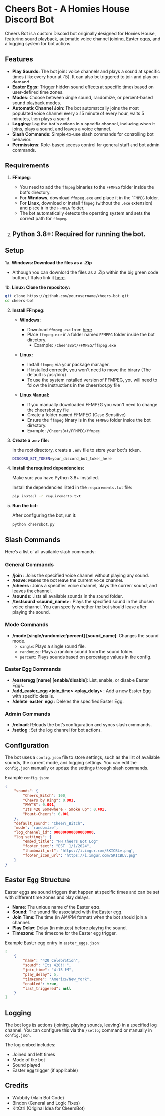 # Cheers Bot - A Homies House Discord Bot

Cheers Bot is a custom Discord bot originally designed for Homies House, featuring sound playback, automatic voice channel joining, Easter eggs, and a logging system for bot actions.

## Features

- **Play Sounds:** The bot joins voice channels and plays a sound at specific times (like every hour at :15). It can also be triggered to join and play on demand.
- **Easter Eggs:** Trigger hidden sound effects at specific times based on user-defined time zones.
- **Modes**: Choose between single sound, randomize, or percent-based sound playback modes.
- **Automatic Channel Join**: The bot automatically joins the most populated voice channel every x:15 minute of every hour, waits 5 minutes, then plays a sound.
- **Logging**: Log the bot's actions in a specific channel, including when it joins, plays a sound, and leaves a voice channel.
- **Slash Commands**: Simple-to-use slash commands for controlling bot behavior.
- **Permissions**: Role-based access control for general staff and bot admin commands.

## Requirements

1. **FFmpeg**: 
   - You need to add the `ffmpeg` binaries to the `FFMPEG` folder inside the bot's directory.
   - For **Windows**, download `ffmpeg.exe` and place it in the `FFMPEG` folder.
   - For **Linux**, download or install `ffmpeg` (without the `.exe` extension) and place it in the `FFMPEG` folder.
   - The bot automatically detects the operating system and sets the correct path for `ffmpeg`.

2. **Python 3.8+**: Required for running the bot.
   - 

## Setup
1a. **Windows: Download the files as a .Zip**
   - Although you can download the files as a .Zip within the big green code button, I'll also link it [here](https://github.com/Wubbity/CheersBot/archive/refs/heads/main.zip).

1b. **Linux: Clone the repository:**

   ```bash
   git clone https://github.com/yourusername/cheers-bot.git
   cd cheers-bot
   ```

2. **Install FFmpeg:**

   - **Windows:**
     - Download `ffmpeg.exe` from [here](https://ffmpeg.org/download.html).
     - Place `ffmpeg.exe` in a folder named `FFMPEG` folder inside the bot directory.
       - Example: `/CheersBot/FFMPEG/ffmpeg.exe`

   - **Linux:**
     - Install `ffmpeg` via your package manager.
     - if installed correctly, you won't need to move the binary (The default is /usr/bin/)
     - To use the system installed version of FFMPEG, you will need to follow the instructions in the cheersbot.py file

   - **Linux Manual:**
     - If you manually downloaded FFMPEG you won't need to change the cheersbot.py file
      - Create a folder named FFMPEG (Case Sensitive)
      - Ensure the `ffmpeg` binary is in the `FFMPEG` folder inside the bot directory.
      - Example: `/CheersBot/FFMPEG/ffmpeg`


4. **Create a `.env` file:**

   In the root directory, create a `.env` file to store your bot's token.

   ```bash
   DISCORD_BOT_TOKEN=your_discord_bot_token_here
   ```

5. **Install the required dependencies:**

   Make sure you have Python 3.8+ installed.

   Install the dependencies listed in the `requirements.txt` file:

   ```bash
   pip install -r requirements.txt
   ```

7. **Run the bot:**

   After configuring the bot, run it:

   ```bash
   python cheersbot.py
   ```

## Slash Commands

Here’s a list of all available slash commands:

### General Commands

- **/join <channel>**: Joins the specified voice channel without playing any sound.
- **/leave**: Makes the bot leave the current voice channel.
- **/cheers <channel>**: Joins a specified voice channel, plays the current sound, and leaves the channel.
- **/sounds**: Lists all available sounds in the sound folder.
- **/testsound <sound_name> <channel>**: Plays the specified sound in the chosen voice channel. You can specify whether the bot should leave after playing the sound.

### Mode Commands

- **/mode [single/randomize/percent] [sound_name]**: Changes the sound mode.
  - `single`: Plays a single sound file.
  - `randomize`: Plays a random sound from the sound folder.
  - `percent`: Plays sounds based on percentage values in the config.

### Easter Egg Commands

- **/easteregg [name] [enable/disable]**: List, enable, or disable Easter Eggs.
- **/add_easter_egg <name> <sound> <join_time> <play_delay> <timezone>**: Add a new Easter Egg with specific details.
- **/delete_easter_egg <name>**: Deletes the specified Easter Egg.

### Admin Commands

- **/reload**: Reloads the bot’s configuration and syncs slash commands.
- **/setlog <channel>**: Set the log channel for bot actions.

## Configuration

The bot uses a `config.json` file to store settings, such as the list of available sounds, the current mode, and logging settings. You can edit the `config.json` manually or update the settings through slash commands.

Example `config.json`:

```json
{
    "sounds": {
        "Cheers_Bitch": 100,
        "Cheers by King": 0.001,
        "FWYTB": 0.001,
        "Its 420 Somewhere - Smoke up": 0.001,
        "Mount-Cheers": 0.001
    },
    "default_sound": "Cheers_Bitch",
    "mode": "randomize",
    "log_channel_id": 000000000000000000,
    "log_settings": {
        "embed_title": "HH Cheers Bot Log",
        "footer_text": "EST. 1/1/2024",
        "thumbnail_url": "https://i.imgur.com/SKICBLv.png",
        "footer_icon_url": "https://i.imgur.com/SKICBLv.png"
    }
}
```

## Easter Egg Structure

Easter eggs are sound triggers that happen at specific times and can be set with different time zones and play delays.

- **Name**: The unique name of the Easter egg.
- **Sound**: The sound file associated with the Easter egg.
- **Join Time**: The time (in AM/PM format) when the bot should join a channel.
- **Play Delay**: Delay (in minutes) before playing the sound.
- **Timezone**: The timezone for the Easter egg trigger.

Example Easter egg entry in `easter_eggs.json`:

```json
[
    {
        "name": "420 Celebration",
        "sound": "Its 420!!!",
        "join_time": "4:15 PM",
        "play_delay": 5,
        "timezone": "America/New_York",
        "enabled": true,
        "last_triggered": null
    }
]
```

## Logging

The bot logs its actions (joining, playing sounds, leaving) in a specified log channel. You can configure this via the `/setlog` command or manually in `config.json`.

The log embed includes:

- Joined and left times
- Mode of the bot
- Sound played
- Easter egg trigger (if applicable)

## Credits
- Wubbity (Main Bot Code)
- Bindon (General and Logic Fixes)
- KitCtrl (Original Idea for CheersBot)
